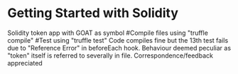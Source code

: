 # Getting Started with Solidity

Solidity token app with GOAT as symbol 
#Compile files using "truffle compile"
#Test using "truffle test"
Code compiles fine but the 13th test fails due to "Reference Error" in beforeEach hook.
Behaviour deemed peculiar as "token" itself is referred to severally in file.
Correspondence/feedback appreciated
